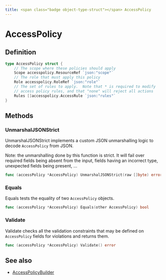 ```yaml
---
title: <span class="badge object-type-struct"></span> AccessPolicy
---
```

# <span class="badge object-type-struct"></span> AccessPolicy

## Definition

```go
type AccessPolicy struct {
    // The scope where these policies should apply
    Scope accesspolicy.ResourceRef `json:"scope"`
    // The role that must apply this policy
    Role accesspolicy.RoleRef `json:"role"`
    // The set of rules to apply.  Note that * is required to modify
    // access policy rules, and that "none" will reject all actions
    Rules []accesspolicy.AccessRule `json:"rules"`
}
```
## Methods

### <span class="badge object-method"></span> UnmarshalJSONStrict

UnmarshalJSONStrict implements a custom JSON unmarshalling logic to decode `AccessPolicy` from JSON.

Note: the unmarshalling done by this function is strict. It will fail over required fields being absent from the input, fields having an incorrect type, unexpected fields being present, …

```go
func (accessPolicy *AccessPolicy) UnmarshalJSONStrict(raw []byte) error
```

### <span class="badge object-method"></span> Equals

Equals tests the equality of two `AccessPolicy` objects.

```go
func (accessPolicy *AccessPolicy) Equals(other AccessPolicy) bool
```

### <span class="badge object-method"></span> Validate

Validate checks all the validation constraints that may be defined on `AccessPolicy` fields for violations and returns them.

```go
func (accessPolicy *AccessPolicy) Validate() error
```

## See also

 * <span class="badge builder"></span> [AccessPolicyBuilder](./builder-AccessPolicyBuilder.md)
